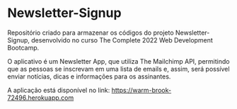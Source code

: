 # Newsletter-Signup

Repositório criado para armazenar os códigos do projeto Newsletter-Signup, desenvolvido no curso The Complete 2022 Web Development Bootcamp.

O aplicativo é um Newsletter App, que utiliza The Mailchimp API, permitindo que as pessoas se inscrevam em uma lista de emails e, assim, será possível enviar notícias, dicas e informações para os assinantes.

A aplicação está disponível no link: https://warm-brook-72496.herokuapp.com

